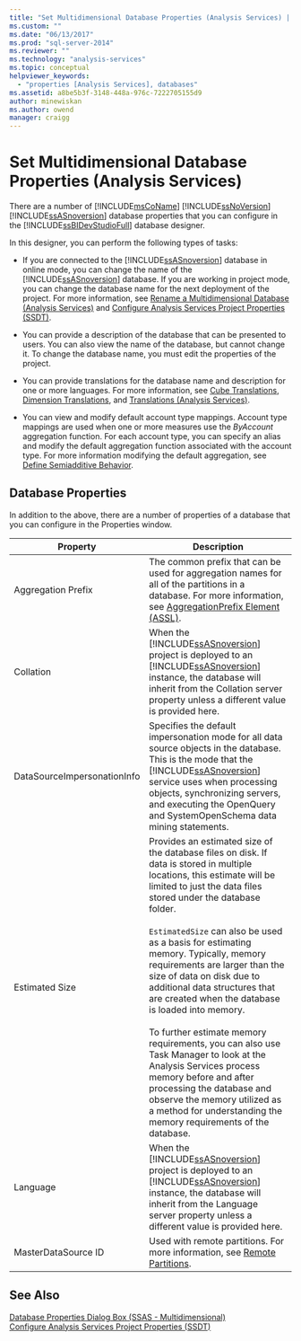 ```yaml
---
title: "Set Multidimensional Database Properties (Analysis Services) | Microsoft Docs"
ms.custom: ""
ms.date: "06/13/2017"
ms.prod: "sql-server-2014"
ms.reviewer: ""
ms.technology: "analysis-services"
ms.topic: conceptual
helpviewer_keywords: 
  - "properties [Analysis Services], databases"
ms.assetid: a8be5b3f-3148-448a-976c-7222705155d9
author: minewiskan
ms.author: owend
manager: craigg
---
```

# Set Multidimensional Database Properties (Analysis Services)
  There are a number of [!INCLUDE[msCoName](../../includes/msconame-md.md)] [!INCLUDE[ssNoVersion](../../includes/ssnoversion-md.md)] [!INCLUDE[ssASnoversion](../../includes/ssasnoversion-md.md)] database properties that you can configure in the [!INCLUDE[ssBIDevStudioFull](../../includes/ssbidevstudiofull-md.md)] database designer.  
  
 In this designer, you can perform the following types of tasks:  
  
-   If you are connected to the [!INCLUDE[ssASnoversion](../../includes/ssasnoversion-md.md)] database in online mode, you can change the name of the [!INCLUDE[ssASnoversion](../../includes/ssasnoversion-md.md)] database. If you are working in project mode, you can change the database name for the next deployment of the project. For more information, see [Rename a Multidimensional Database &#40;Analysis Services&#41;](rename-a-multidimensional-database-analysis-services.md) and [Configure Analysis Services Project Properties &#40;SSDT&#41;](configure-analysis-services-project-properties-ssdt.md).  
  
-   You can provide a description of the database that can be presented to users. You can also view the name of the database, but cannot change it. To change the database name, you must edit the properties of the project.  
  
-   You can provide translations for the database name and description for one or more languages. For more information, see [Cube Translations](../multidimensional-models-olap-logical-cube-objects/cube-translations.md), [Dimension Translations](../multidimensional-models-olap-logical-dimension-objects/dimension-translations.md), and [Translations &#40;Analysis Services&#41;](../translations-analysis-services.md).  
  
-   You can view and modify default account type mappings. Account type mappings are used when one or more measures use the *ByAccount* aggregation function. For each account type, you can specify an alias and modify the default aggregation function associated with the account type. For more information modifying the default aggregation, see [Define Semiadditive Behavior](define-semiadditive-behavior.md).  
  
## Database Properties  
 In addition to the above, there are a number of properties of a database that you can configure in the Properties window.  
  
|Property|Description|  
|--------------|-----------------|  
|Aggregation Prefix|The common prefix that can be used for aggregation names for all of the partitions in a database. For more information, see [AggregationPrefix Element &#40;ASSL&#41;](https://docs.microsoft.com/bi-reference/assl/properties/aggregationprefix-element-assl).|  
|Collation|When the [!INCLUDE[ssASnoversion](../../includes/ssasnoversion-md.md)] project is deployed to an [!INCLUDE[ssASnoversion](../../includes/ssasnoversion-md.md)] instance, the database will inherit from the Collation server property unless a different value is provided here.|  
|DataSourceImpersonationInfo|Specifies the default impersonation mode for all data source objects in the database. This is the mode that the [!INCLUDE[ssASnoversion](../../includes/ssasnoversion-md.md)] service uses when processing objects, synchronizing servers, and executing the OpenQuery and SystemOpenSchema data mining statements.|  
|Estimated Size|Provides an estimated size of the database files on disk. If data is stored in multiple locations, this estimate will be limited to just the data files stored under the database folder.<br /><br /> `EstimatedSize` can also be used as a basis for estimating memory. Typically, memory requirements are larger than the size of data on disk due to additional data structures that are created when the database is loaded into memory.<br /><br /> To further estimate memory requirements, you can also use Task Manager to look at the Analysis Services process memory before and after processing the database and observe the memory utilized as a method for understanding the memory requirements of the database.|  
|Language|When the [!INCLUDE[ssASnoversion](../../includes/ssasnoversion-md.md)] project is deployed to an [!INCLUDE[ssASnoversion](../../includes/ssasnoversion-md.md)] instance, the database will inherit from the Language server property unless a different value is provided here.|  
|MasterDataSource ID|Used with remote partitions. For more information, see [Remote Partitions](../multidimensional-models-olap-logical-cube-objects/partitions-remote-partitions.md).|  
  
## See Also  
 [Database Properties Dialog Box &#40;SSAS - Multidimensional&#41;](../database-properties-dialog-box-ssas-multidimensional.md)   
 [Configure Analysis Services Project Properties &#40;SSDT&#41;](configure-analysis-services-project-properties-ssdt.md)  
  
  
